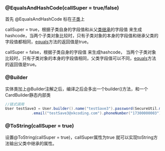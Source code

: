 ### @EqualsAndHashCode(callSuper = true/false)

首先 @EqualsAndHashCode 标在[子类](https://so.csdn.net/so/search?q=子类&spm=1001.2101.3001.7020)上

 callSuper = true，根据子类自身的字段值和从父[类继承](https://so.csdn.net/so/search?q=类继承&spm=1001.2101.3001.7020)的字段值 来生成hashcode，当两个子类对象比较时，只有子类对象的本身的字段值和继承父类的字段值都相同，[equals](https://so.csdn.net/so/search?q=equals&spm=1001.2101.3001.7020)方法的返回值是true。

 callSuper = false，根据子类自身的字段值 来生成hashcode， 当两个子类对象比较时，只有子类对象的本身的字段值相同，父类字段值可以不同，[equals](https://so.csdn.net/so/search?q=equals&spm=1001.2101.3001.7020)方法的返回值是true。

### @Builder

实体类加上@Builder注解之后，编译之后会多出一个builder()方法，和一个CardBuilder静态内部类

```java
//链式调用
User testSave3 = User.builder().name("testSave3").password(SecureUtil.md5("123456" + salt)).salt(salt)
            .email("testSave3@xkcoding.com").phoneNumber("17300000003").status(1).lastLoginTime(new DateTime()).build();
```

### @ToString(callSuper = true)

设置@ToString(callSuper = true)，callSuper属性为true  就可以实现toString方法输出父类中继承的属性。